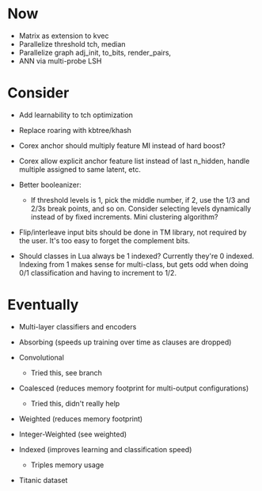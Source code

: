 # Now

- Matrix as extension to kvec
- Parallelize threshold tch, median
- Parallelize graph adj_init, to_bits, render_pairs,
- ANN via multi-probe LSH

# Consider

- Add learnability to tch optimization
- Replace roaring with kbtree/khash

- Corex anchor should multiply feature MI instead of hard boost?
- Corex allow explicit anchor feature list instead of last n_hidden, handle
  multiple assigned to same latent, etc.

- Better booleanizer:
    - If threshold levels is 1, pick the middle number, if 2, use the 1/3 and
      2/3s break points, and so on. Consider selecting levels dynamically instead
      of by fixed increments. Mini clustering algorithm?

- Flip/interleave input bits should be done in TM library, not required by the
  user. It's too easy to forget the complement bits.

- Should classes in Lua always be 1 indexed? Currently they're 0 indexed.
  Indexing from 1 makes sense for multi-class, but gets odd when doing 0/1
  classification and having to increment to 1/2.

# Eventually

- Multi-layer classifiers and encoders

- Absorbing (speeds up training over time as clauses are dropped)

- Convolutional
    - Tried this, see branch

- Coalesced (reduces memory footprint for multi-output configurations)
    - Tried this, didn't really help

- Weighted (reduces memory footprint)
- Integer-Weighted (see weighted)

- Indexed (improves learning and classification speed)
    - Triples memory usage

- Titanic dataset
